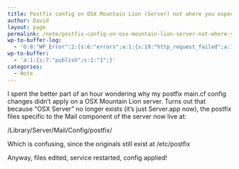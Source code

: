 ```yaml
---
title: Postfix config on OSX Mountain Lion (Server) not where you expect
author: David
layout: page
permalink: /note/postfix-config-on-osx-mountain-lion-server-not-where-you-expect/
wp-to-buffer-log:
  - 'O:8:"WP_Error":2:{s:6:"errors";a:1:{s:19:"http_request_failed";a:1:{i:0;s:65:"Operation timed out after 5000 milliseconds with 0 bytes received";}}s:10:"error_data";a:0:{}}'
wp-to-buffer:
  - 'a:1:{s:7:"publish";s:1:"1";}'
categories:
  - Note
---
```

I spent the better part of an hour wondering why my postfix main.cf config changes didn&#8217;t apply on a OSX Mountain Lion server. Turns out that because &#8220;OSX Server&#8221; no longer exists (it&#8217;s just Server.app now), the postfix files specific to the Mail component of the server now live at:

/Library/Server/Mail/Config/postfix/

Which is confusing, since the originals still exist at /etc/postfix

Anyway, files edited, service restarted, config applied!

